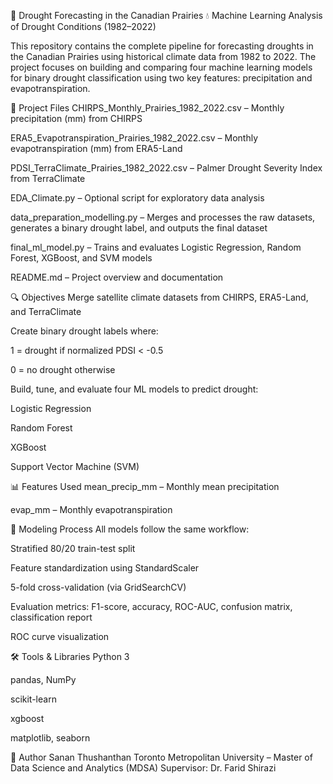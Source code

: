 🌾 Drought Forecasting in the Canadian Prairies 💧
Machine Learning Analysis of Drought Conditions (1982–2022)

This repository contains the complete pipeline for forecasting droughts in the Canadian Prairies using historical climate data from 1982 to 2022. The project focuses on building and comparing four machine learning models for binary drought classification using two key features: precipitation and evapotranspiration.

📂 Project Files
CHIRPS_Monthly_Prairies_1982_2022.csv – Monthly precipitation (mm) from CHIRPS

ERA5_Evapotranspiration_Prairies_1982_2022.csv – Monthly evapotranspiration (mm) from ERA5-Land

PDSI_TerraClimate_Prairies_1982_2022.csv – Palmer Drought Severity Index from TerraClimate

EDA_Climate.py – Optional script for exploratory data analysis

data_preparation_modelling.py – Merges and processes the raw datasets, generates a binary drought label, and outputs the final dataset

final_ml_model.py – Trains and evaluates Logistic Regression, Random Forest, XGBoost, and SVM models

README.md – Project overview and documentation

🔍 Objectives
Merge satellite climate datasets from CHIRPS, ERA5-Land, and TerraClimate

Create binary drought labels where:

1 = drought if normalized PDSI < -0.5

0 = no drought otherwise

Build, tune, and evaluate four ML models to predict drought:

Logistic Regression

Random Forest

XGBoost

Support Vector Machine (SVM)

📊 Features Used
mean_precip_mm – Monthly mean precipitation

evap_mm – Monthly evapotranspiration

🧪 Modeling Process
All models follow the same workflow:

Stratified 80/20 train-test split

Feature standardization using StandardScaler

5-fold cross-validation (via GridSearchCV)

Evaluation metrics: F1-score, accuracy, ROC-AUC, confusion matrix, classification report

ROC curve visualization

🛠️ Tools & Libraries
Python 3

pandas, NumPy

scikit-learn

xgboost

matplotlib, seaborn

👤 Author
Sanan Thushanthan
Toronto Metropolitan University – Master of Data Science and Analytics (MDSA)
Supervisor: Dr. Farid Shirazi

